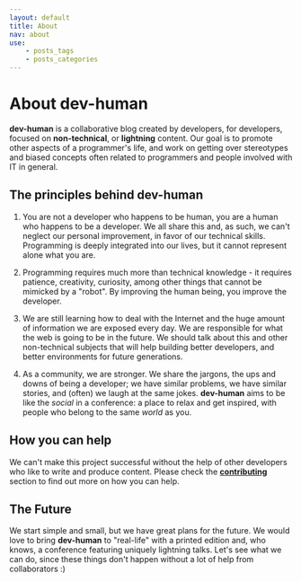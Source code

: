 ```yaml
---
layout: default
title: About
nav: about
use:
    - posts_tags
    - posts_categories
---
```

# About dev-human

**dev-human** is a collaborative blog created by developers, for developers, focused on **non-technical**, or **lightning** content. Our goal is to promote other aspects
of a programmer's life, and work on getting over stereotypes and biased concepts often related to programmers and people involved with IT in general.

## The principles behind dev-human

1. You are not a developer who happens to be human, you are a human who happens to be a developer.
We all share this and, as such, we can't neglect our personal improvement, in favor of our technical skills.
Programming is deeply integrated into our lives, but it cannot represent alone what you are.

2. Programming requires much more than technical knowledge - it requires patience, creativity, curiosity, among other things that cannot be mimicked by a "robot".
By improving the human being, you improve the developer.

3. We are still learning how to deal with the Internet and the huge amount of information we are exposed every day.
We are responsible for what the web is going to be in the future. We should talk about this and other non-technical subjects that will help building better developers, and better environments for future generations.

4. As a community, we are stronger. We share the jargons, the ups and downs of being a developer;
we have similar problems, we have similar stories, and (often) we laugh at the same jokes.
**dev-human** aims to be like the _social_ in a conference: a place to relax and get inspired, with people who belong to the same _world_ as you.

## How you can help

We can't make this project successful without the help of other developers who like to write and produce content. Please check the [**contributing**]({{site.url}}/docs/contribute) section to find out more on how you can help.

## The Future

We start simple and small, but we have great plans for the future. We would love to bring **dev-human** to "real-life" with
a printed edition and, who knows, a conference featuring uniquely lightning talks. Let's see what we can do, since these things don't happen without a lot of help from collaborators :)
